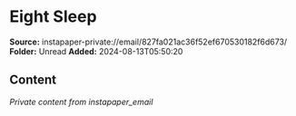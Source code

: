 # Eight Sleep

**Source:** instapaper-private://email/827fa021ac36f52ef670530182f6d673/
**Folder:** Unread
**Added:** 2024-08-13T05:50:20




## Content
*Private content from instapaper_email*
